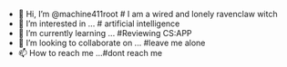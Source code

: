 - 👋 Hi, I’m @machine411root # I am a wired and lonely ravenclaw witch
- 👀 I’m interested in ... # artificial intelligence 
- 🌱 I’m currently learning ... #Reviewing CS:APP
- 💞️ I’m looking to collaborate on ... #leave me alone
- 📫 How to reach me ...#dont reach me

<!---
machine411root/machine411root is a ✨ special ✨ repository because its `README.md` (this file) appears on your GitHub profile.
You can click the Preview link to take a look at your changes.
--->
